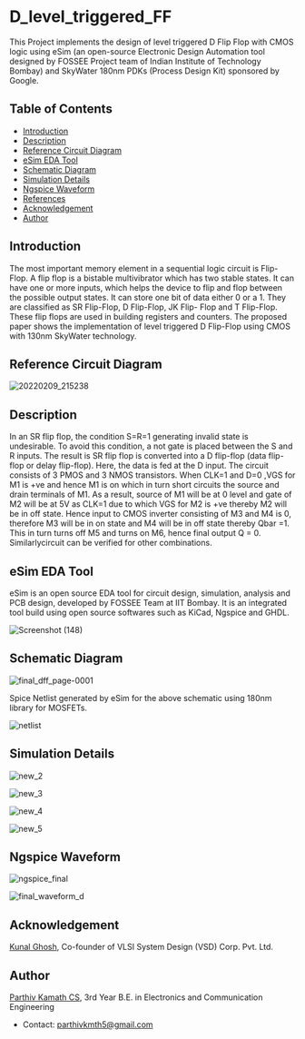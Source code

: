 # D_level_triggered_FF

 This Project  implements the design of level triggered D Flip Flop with CMOS logic using eSim (an open-source Electronic Design Automation tool designed by FOSSEE Project team of Indian Institute of Technology Bombay) and SkyWater 180nm PDKs (Process Design Kit) sponsored by Google.

## Table of Contents

- [Introduction](#introduction)
- [Description](#description)
- [Reference Circuit Diagram](#reference-circuit-diagram)
- [eSim EDA Tool](#esim-eda-tool)
- [Schematic Diagram](#schematic-diagram)
- [Simulation Details](#simulation-details)
- [Ngspice Waveform](#ngspice-waveforms)
- [References](#references)
- [Acknowledgement](#acknowledgement)
- [Author](#author)

## Introduction

The most important memory element in a sequential  logic circuit is Flip-Flop. A flip flop is a bistable multivibrator which has two stable states. It can have one or more  inputs, which helps the device to flip and flop between the possible output states. It  can store one bit of data either 0 or a 1. They are  classified as SR Flip-Flop, D Flip-Flop, JK Flip- Flop and T Flip-Flop. These flip flops are used  in building registers and counters. The proposed paper shows the implementation of level triggered D Flip-Flop using CMOS with 130nm SkyWater technology. 


## Reference Circuit Diagram


![20220209_215238](https://user-images.githubusercontent.com/74066861/153244008-cc7f9a6a-6bf5-4095-908e-9a7472d490fe.jpg)


## Description

In an SR flip flop, the condition S=R=1 generating invalid state is undesirable. To avoid this condition, a not gate is placed between the S and R inputs. The 
result is SR flip flop is converted into a D flip-flop (data flip-flop or delay flip-flop). Here, the data is fed at the D input. The circuit consists of 3 PMOS and 3 NMOS transistors. When CLK=1 and D=0 ,VGS for M1 is +ve and hence M1 is on which in turn short circuits the source and drain terminals of M1. As a result, source of M1 will be at 0 level and gate of M2 will be at 5V as CLK=1 due to which VGS for M2 is +ve thereby M2 will be in off state. Hence input to CMOS inverter consisting of M3 and M4 is 0, therefore M3 will be in on state and M4 will be in off state thereby Qbar =1. This in turn turns off M5 and turns on M6, hence final output Q = 0. Similarlycircuit can be verified for other combinations.



## eSim EDA Tool
eSim is an open source EDA tool for circuit design, simulation, analysis and PCB design, developed by FOSSEE Team at IIT Bombay. It is an integrated tool build using open source softwares such as KiCad, Ngspice and GHDL.



![Screenshot (148)](https://user-images.githubusercontent.com/74066861/153248249-3b0c7f1d-6da2-4569-871d-644044b9a982.png)







## Schematic Diagram

![final_dff_page-0001](https://user-images.githubusercontent.com/74066861/153242896-ac11ebab-2164-472c-a756-e2bf5b24c834.jpg)


Spice Netlist generated by eSim for the above schematic using 180nm library for MOSFETs.

![netlist](https://user-images.githubusercontent.com/74066861/153246037-94ea6733-b970-4388-8779-4dd371702051.PNG)



## Simulation Details

![new_2](https://user-images.githubusercontent.com/74066861/153251046-a8387996-8e5f-4f61-a0fb-7e1408fde2e0.PNG)

![new_3](https://user-images.githubusercontent.com/74066861/153251070-36271a2f-f34b-4868-8fe4-b565a1496da5.PNG)

![new_4](https://user-images.githubusercontent.com/74066861/153251079-b900d913-e2c9-4860-ade4-314700bb65ad.PNG)

![new_5](https://user-images.githubusercontent.com/74066861/153251091-1cca6429-cdf0-41c8-a96f-19010db3eaad.PNG)










## Ngspice Waveform


![ngspice_final](https://user-images.githubusercontent.com/74066861/153246947-767a2817-7f01-4db1-bf23-621628b6a3e7.PNG)


![final_waveform_d](https://user-images.githubusercontent.com/74066861/153246627-0a0fdb3a-92e0-4605-84c4-533f4a4b66cf.PNG)







## Acknowledgement

[Kunal Ghosh](https://github.com/kunalg123), Co-founder of VLSI System Design (VSD) Corp. Pvt. Ltd.


## Author

[Parthiv Kamath CS](https://github.com/Parthiv-2020), 3rd  Year  B.E. in Electronics and Communication Engineering
- Contact: parthivkmth5@gmail.com
